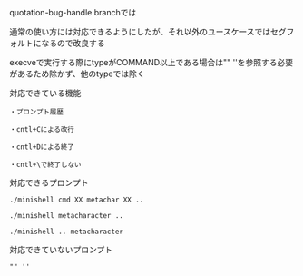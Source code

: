 quotation-bug-handle branchでは

通常の使い方には対応できるようにしたが、それ以外のユースケースではセグフォルトになるので改良する

execveで実行する際にtypeがCOMMAND以上である場合は"" ''を参照する必要があるため除かず、他のtypeでは除く


対応できている機能
    
    ・プロンプト履歴
    
    ・cntl+Cによる改行
    
    ・cntl+Dによる終了

    ・cntl+\で終了しない
    
対応できるプロンプト
    
    ./minishell cmd XX metachar XX ..

    ./minishell metacharacter .. 
    
    ./minishell .. metacharacter

対応できていないプロンプト
    
    "" ''    
    
